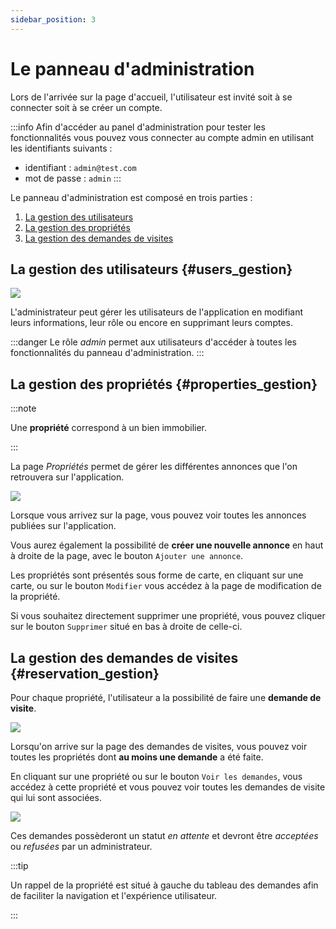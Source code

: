 ```yaml
---
sidebar_position: 3
---
```



# Le panneau d'administration

Lors de l'arrivée sur la page d'accueil, l'utilisateur est invité soit à se connecter soit à se créer un compte.

:::info
Afin d'accéder au panel d'administration pour tester les fonctionnalités vous pouvez vous connecter au compte admin en utilisant les identifiants suivants :

- identifiant : `admin@test.com`
- mot de passe : `admin`
:::

     
Le panneau d'administration est composé en trois parties :

1. [La gestion des utilisateurs](#users_gestion)
2. [La gestion des propriétés](#properties_gestion)
3. [La gestion des demandes de visites](#reservation_gestion)

## La gestion des utilisateurs {#users_gestion}

![](https://i.imgur.com/qaXnsht.png)

L'administrateur peut gérer les utilisateurs de l'application en modifiant leurs informations, leur rôle ou encore en supprimant leurs comptes.

:::danger
Le rôle *admin* permet aux utilisateurs d'accéder à toutes les fonctionnalités du panneau d'administration.
:::

## La gestion des propriétés {#properties_gestion}

:::note
    
Une **propriété** correspond à un bien immobilier.

:::

La page *Propriétés* permet de gérer les différentes annonces que l'on retrouvera sur l'application.

![](https://i.imgur.com/yz6YoSx.png)

Lorsque vous arrivez sur la page, vous pouvez voir toutes les annonces publiées sur l'application.

Vous aurez également la possibilité de **créer une nouvelle annonce** en haut à droite de la page, avec le bouton `Ajouter une annonce`.

Les propriétés sont présentés sous forme de carte, en cliquant sur une carte, ou sur le bouton `Modifier` vous accédez à la page de modification de la propriété.

Si vous souhaitez directement supprimer une propriété, vous pouvez cliquer sur le bouton `Supprimer` situé en bas à droite de celle-ci.

## La gestion des demandes de visites {#reservation_gestion}

Pour chaque propriété, l'utilisateur a la possibilité de faire une **demande de visite**.

![](https://i.imgur.com/PG78gGl.png)



Lorsqu'on arrive sur la page des demandes de visites, vous pouvez voir toutes les propriétés dont **au moins une demande** a été faite.

En cliquant sur une propriété ou sur le bouton `Voir les demandes`, vous accédez à cette propriété et vous pouvez voir toutes les demandes de visite qui lui sont associées.

![](https://i.imgur.com/UFJ9Lli.png)

Ces demandes possèderont un statut _en attente_ et devront être _acceptées_ ou _refusées_ par un administrateur.

:::tip

Un rappel de la propriété est situé à gauche du tableau des demandes afin de faciliter la navigation et l'expérience utilisateur.

:::